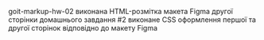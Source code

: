 goit-markup-hw-02
виконана HTML-розмітка макета Figma другої сторінки домашнього завдання #2 
виконане CSS оформлення першої та другої сторінок відповідно до макету Figma 
